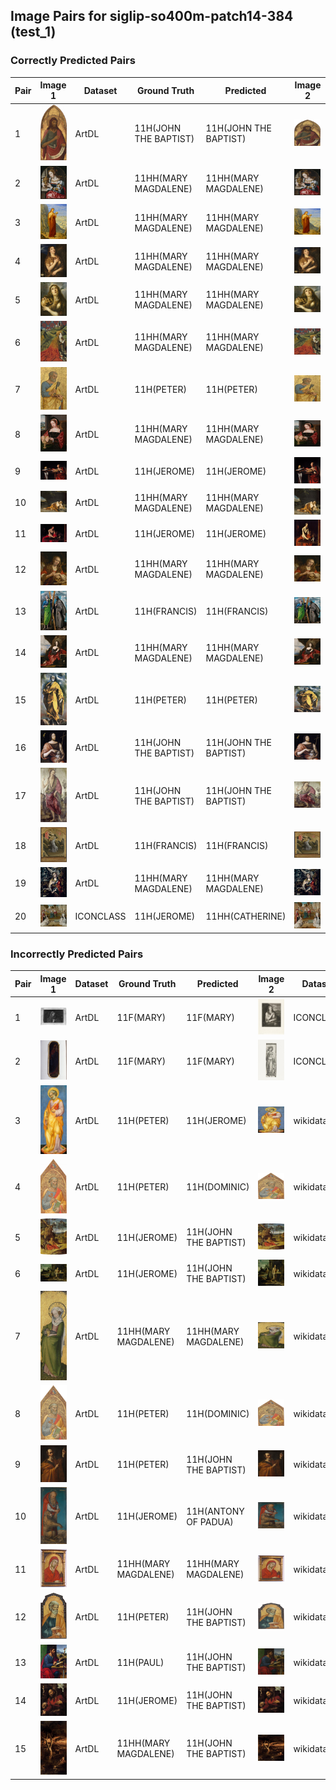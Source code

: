 ## Image Pairs for siglip-so400m-patch14-384 (test_1)

### Correctly Predicted Pairs

| Pair | Image 1 | Dataset | Ground Truth | Predicted | Image 2 | Dataset | Ground Truth | Predicted |
|------|---------|---------|--------------|-----------|---------|---------|--------------|-----------|
| 1 | ![Image 1](../../example/image_1_1939_1_291.jpg) | ArtDL | 11H(JOHN THE BAPTIST) | 11H(JOHN THE BAPTIST) | ![Image 2](../../example/image_2_Q20173065.jpg) | wikidata | 11H(JOHN THE BAPTIST) | 11H(JOHN THE BAPTIST) |
| 2 | ![Image 1](../../example/image_1_253669.jpg) | ArtDL | 11HH(MARY MAGDALENE) | 11HH(MARY MAGDALENE) | ![Image 2](../../example/image_2_Q20540321.jpg) | wikidata | 11HH(MARY MAGDALENE) | 11HH(MARY MAGDALENE) |
| 3 | ![Image 1](../../example/image_1_258398.jpg) | ArtDL | 11HH(MARY MAGDALENE) | 11HH(MARY MAGDALENE) | ![Image 2](../../example/image_2_Q19820268.jpg) | wikidata | 11HH(MARY MAGDALENE) | 11HH(MARY MAGDALENE) |
| 4 | ![Image 1](../../example/image_1_Q15974339.jpg) | ArtDL | 11HH(MARY MAGDALENE) | 11HH(MARY MAGDALENE) | ![Image 2](../../example/image_2_Q15974339.jpg) | wikidata | 11HH(MARY MAGDALENE) | 11HH(MARY MAGDALENE) |
| 5 | ![Image 1](../../example/image_1_Q18748614.jpg) | ArtDL | 11HH(MARY MAGDALENE) | 11HH(MARY MAGDALENE) | ![Image 2](../../example/image_2_Q18748614.jpg) | wikidata | 11HH(MARY MAGDALENE) | 11HH(MARY MAGDALENE) |
| 6 | ![Image 1](../../example/image_1_Q19925792.jpg) | ArtDL | 11HH(MARY MAGDALENE) | 11HH(MARY MAGDALENE) | ![Image 2](../../example/image_2_Q19925792.jpg) | wikidata | 11HH(MARY MAGDALENE) | 11HH(MARY MAGDALENE) |
| 7 | ![Image 1](../../example/image_1_Q20173883.jpg) | ArtDL | 11H(PETER) | 11H(PETER) | ![Image 2](../../example/image_2_Q20173883.jpg) | wikidata | 11H(PETER) | 11H(PETER) |
| 8 | ![Image 1](../../example/image_1_Q20267955.jpg) | ArtDL | 11HH(MARY MAGDALENE) | 11HH(MARY MAGDALENE) | ![Image 2](../../example/image_2_Q20267955.jpg) | wikidata | 11HH(MARY MAGDALENE) | 11HH(MARY MAGDALENE) |
| 9 | ![Image 1](../../example/image_1_Q2715177.jpg) | ArtDL | 11H(JEROME) | 11H(JEROME) | ![Image 2](../../example/image_2_Q2715177.jpg) | wikidata | 11H(JEROME) | 11H(JEROME) |
| 10 | ![Image 1](../../example/image_1_Q29024815.jpg) | ArtDL | 11HH(MARY MAGDALENE) | 11HH(MARY MAGDALENE) | ![Image 2](../../example/image_2_Q29024815.jpg) | wikidata | 11HH(MARY MAGDALENE) | 11HH(MARY MAGDALENE) |
| 11 | ![Image 1](../../example/image_1_Q510799.jpg) | ArtDL | 11H(JEROME) | 11H(JEROME) | ![Image 2](../../example/image_2_Q510799.jpg) | wikidata | 11H(JEROME) | 11H(JEROME) |
| 12 | ![Image 1](../../example/image_1_Q55102676.jpg) | ArtDL | 11HH(MARY MAGDALENE) | 11HH(MARY MAGDALENE) | ![Image 2](../../example/image_2_Q55102676.jpg) | wikidata | 11HH(MARY MAGDALENE) | 11HH(MARY MAGDALENE) |
| 13 | ![Image 1](../../example/image_1_Q5841454.jpg) | ArtDL | 11H(FRANCIS) | 11H(FRANCIS) | ![Image 2](../../example/image_2_Q5841454.jpg) | wikidata | 11H(FRANCIS) | 11H(FRANCIS) |
| 14 | ![Image 1](../../example/image_1_Q6004260.jpg) | ArtDL | 11HH(MARY MAGDALENE) | 11HH(MARY MAGDALENE) | ![Image 2](../../example/image_2_Q6004260.jpg) | wikidata | 11HH(MARY MAGDALENE) | 11HH(MARY MAGDALENE) |
| 15 | ![Image 1](../../example/image_1_Q9073676.jpg) | ArtDL | 11H(PETER) | 11H(PETER) | ![Image 2](../../example/image_2_Q9073676.jpg) | wikidata | 11H(PETER) | 11H(PETER) |
| 16 | ![Image 1](../../example/image_1_clouet_jean_francbap.jpg) | ArtDL | 11H(JOHN THE BAPTIST) | 11H(JOHN THE BAPTIST) | ![Image 2](../../example/image_2_Q30096142.jpg) | wikidata | 11H(JOHN THE BAPTIST) | 11H(JOHN THE BAPTIST) |
| 17 | ![Image 1](../../example/image_1_en-SK-A-3382.jpg) | ArtDL | 11H(JOHN THE BAPTIST) | 11H(JOHN THE BAPTIST) | ![Image 2](../../example/image_2_Q17334273.jpg) | wikidata | 11H(JOHN THE BAPTIST) | 11H(JOHN THE BAPTIST) |
| 18 | ![Image 1](../../example/image_1_en-SK-A-4006.jpg) | ArtDL | 11H(FRANCIS) | 11H(FRANCIS) | ![Image 2](../../example/image_2_Q17335839.jpg) | wikidata | 11H(FRANCIS) | 11H(FRANCIS) |
| 19 | ![Image 1](../../example/image_1_greco_el_17_1703grec.jpg) | ArtDL | 11HH(MARY MAGDALENE) | 11HH(MARY MAGDALENE) | ![Image 2](../../example/image_2_Q16589363.jpg) | wikidata | 11HH(MARY MAGDALENE) | 11HH(MARY MAGDALENE) |
| 20 | ![Image 1](../../example/image_1_IIHIM_RIJKS_-649904531.jpg) | ICONCLASS | 11H(JEROME) | 11HH(CATHERINE) | ![Image 2](../../example/image_2_Q17328232.jpg) | wikidata | 11H(JEROME) | 11HH(CATHERINE) |

### Incorrectly Predicted Pairs

| Pair | Image 1 | Dataset | Ground Truth | Predicted | Image 2 | Dataset | Ground Truth | Predicted |
|------|---------|---------|--------------|-----------|---------|---------|--------------|-----------|
| 1 | ![Image 1](../../example/image_1_ICCD3163621_13815-H.jpg) | ArtDL | 11F(MARY) | 11F(MARY) | ![Image 2](../../example/image_2_IIHIM_RIJKS_1401436342.jpg) | ICONCLASS | 11HH(MARY MAGDALENE) | 11HH(MARY MAGDALENE) |
| 2 | ![Image 1](../../example/image_1_ICCD3710537_375754.jpg) | ArtDL | 11F(MARY) | 11F(MARY) | ![Image 2](../../example/image_2_IIHIM_RIJKS_1827277148.jpg) | ICONCLASS | 11HH(CATHERINE) | 11HH(CATHERINE) |
| 3 | ![Image 1](../../example/image_1_1939_1_80.jpg) | ArtDL | 11H(PETER) | 11H(JEROME) | ![Image 2](../../example/image_2_Q20173671.jpg) | wikidata | 11H(PETER) | 11H(PETER) |
| 4 | ![Image 1](../../example/image_1_1950_11_1_a.jpg) | ArtDL | 11H(PETER) | 11H(DOMINIC) | ![Image 2](../../example/image_2_Q20173413.jpg) | wikidata | 11H(PETER) | 11H(PAUL) |
| 5 | ![Image 1](../../example/image_1_253141.jpg) | ArtDL | 11H(JEROME) | 11H(JOHN THE BAPTIST) | ![Image 2](../../example/image_2_Q3947314.jpg) | wikidata | 11H(JEROME) | 11H(JEROME) |
| 6 | ![Image 1](../../example/image_1_Q17335796.jpg) | ArtDL | 11H(JEROME) | 11H(JOHN THE BAPTIST) | ![Image 2](../../example/image_2_Q17335796.jpg) | wikidata | 11H(JEROME) | 11H(JEROME) |
| 7 | ![Image 1](../../example/image_1_Q19926040.jpg) | ArtDL | 11HH(MARY MAGDALENE) | 11HH(MARY MAGDALENE) | ![Image 2](../../example/image_2_Q19926040.jpg) | wikidata | 11HH(MARY MAGDALENE) | 11HH(CATHERINE) |
| 8 | ![Image 1](../../example/image_1_Q20173413.jpg) | ArtDL | 11H(PETER) | 11H(DOMINIC) | ![Image 2](../../example/image_2_Q20173413.jpg) | wikidata | 11H(PETER) | 11H(PAUL) |
| 9 | ![Image 1](../../example/image_1_Q21283213.jpg) | ArtDL | 11H(PETER) | 11H(JOHN THE BAPTIST) | ![Image 2](../../example/image_2_Q21283213.jpg) | wikidata | 11H(PETER) | 11H(PETER) |
| 10 | ![Image 1](../../example/image_1_Q27981491.jpg) | ArtDL | 11H(JEROME) | 11H(ANTONY OF PADUA) | ![Image 2](../../example/image_2_Q27981491.jpg) | wikidata | 11H(JEROME) | 11H(JEROME) |
| 11 | ![Image 1](../../example/image_1_Q29477236.jpg) | ArtDL | 11HH(MARY MAGDALENE) | 11HH(MARY MAGDALENE) | ![Image 2](../../example/image_2_Q29477236.jpg) | wikidata | 11HH(MARY MAGDALENE) | 11H(JEROME) |
| 12 | ![Image 1](../../example/image_1___EX_1000788252_18423.jpg) | ArtDL | 11H(PETER) | 11H(JOHN THE BAPTIST) | ![Image 2](../../example/image_2_Q20172983.jpg) | wikidata | 11H(PETER) | 11H(PETER) |
| 13 | ![Image 1](../../example/image_1___EX_1152601724_1326629351.jpg) | ArtDL | 11H(PAUL) | 11H(JOHN THE BAPTIST) | ![Image 2](../../example/image_2_Q26699346.jpg) | wikidata | 11H(PAUL) | 11H(JOHN) |
| 14 | ![Image 1](../../example/image_1_hemessen_jan_stjerom.jpg) | ArtDL | 11H(JEROME) | 11H(JOHN THE BAPTIST) | ![Image 2](../../example/image_2_Q114744953.jpg) | wikidata | 11H(JEROME) | 11H(JEROME) |
| 15 | ![Image 1](../../example/image_1_tintoret_3b_3ground_5maryma.jpg) | ArtDL | 11HH(MARY MAGDALENE) | 11H(JOHN THE BAPTIST) | ![Image 2](../../example/image_2_Q11769022.jpg) | wikidata | 11HH(MARY MAGDALENE) | 11H(JEROME) |
